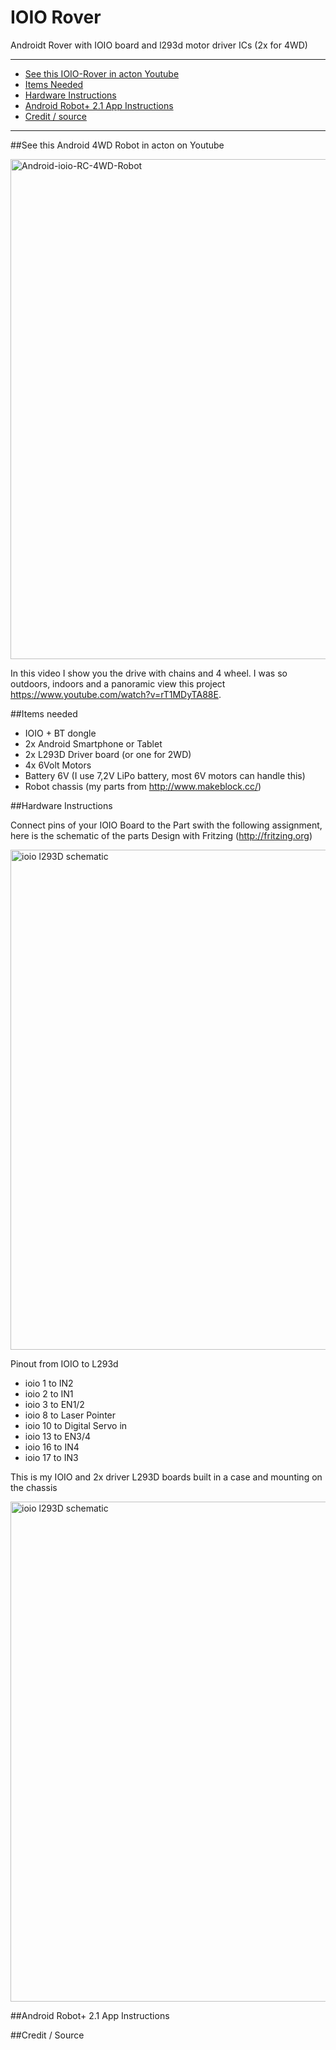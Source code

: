# IOIO Rover
Androidt Rover with IOIO board and l293d motor driver ICs (2x for 4WD)


* * *
+ [See this IOIO-Rover in acton Youtube](#youtube)
+ [Items Needed](#itemsNeeded)
+ [Hardware Instructions](#instructionshard)
+ [Android Robot+ 2.1 App Instructions](#instructionsapp)
+ [Credit / source](#credit)

* * *

##<a name="youtube"></a>See this Android 4WD Robot in acton on Youtube

<p><img src="http://www.joeatx247.de/wp-content/uploads/2015/02/Bildschirmfoto-vom-2015-01-03-011545-1024x576.png" alt="Android-ioio-RC-4WD-Robot" width="800"></a></p>

In this video I show you the drive with chains and 4 wheel. I was so outdoors, indoors and a panoramic view this project https://www.youtube.com/watch?v=rT1MDyTA88E.


##<a name="itemsNeeded"></a>Items needed

+ IOIO + BT dongle
+ 2x Android Smartphone or Tablet
+ 2x L293D Driver board (or one for 2WD)
+ 4x 6Volt Motors
+ Battery 6V (I use 7,2V LiPo battery, most 6V motors can handle this)
+ Robot chassis  (my parts from http://www.makeblock.cc/)

##<a name="instructionshard"></a>Hardware Instructions

Connect pins of your IOIO Board to the Part swith the following assignment, here is the schematic of the parts Design with Fritzing (http://fritzing.org)


<p><a href="http://www.joeatx247.de/wp-content/uploads/2015/02/IOIO-4WD-Robot-shematic-v1.png"><img src="http://www.joeatx247.de/wp-content/uploads/2015/02/IOIO-4WD-Robot-shematic-v1.png" alt="ioio l293D schematic" width="800"></a></p>

Pinout from IOIO to L293d

+ ioio 1 to IN2 
+ ioio 2 to IN1
+ ioio 3 to EN1/2
+ ioio 8 to Laser Pointer
+ ioio 10 to Digital Servo in
+ ioio 13 to EN3/4
+ ioio 16 to IN4
+ ioio 17 to IN3


This is my IOIO and 2x driver L293D boards built in a case and mounting on the chassis 
<p><a href="http://www.joeatx247.de/wp-content/uploads/2015/02/IOIO-4WD-Robot-shematic-v1.png"><img src="http://www.joeatx247.de/wp-content/uploads/2015/02/IMG_1276-1024x768.jpg" alt="ioio l293D schematic" width="800"></a></p>


##<a name="instructionsapp"></a>Android Robot+ 2.1 App Instructions

##<a name="credit"></a>Credit / Source



